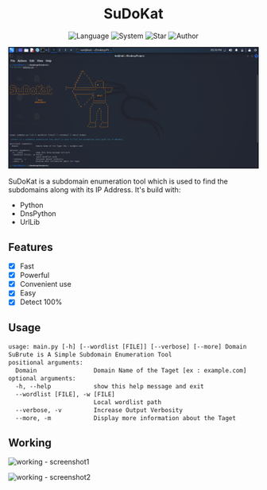 <h1 align="center"> SuDoKat </h1>

<div align="center">
  
  ![Language](https://img.shields.io/badge/Language-Python-yellow.svg)
  ![System](https://img.shields.io/badge/System-Ubuntu%20&%20Linux-blueviolet)
  ![Star](https://img.shields.io/static/v1?label=%E2%AD%90&message=If%20Useful&style=style=flat&color=BC4E99")
  ![Author](https://img.shields.io/badge/Author-Anuj-white)

</div>

![](usage-SuDoKat.png)

SuDoKat is a subdomain enumeration tool which is used to find the subdomains along with its IP Address. It's build with:
- Python
- DnsPython
- UrlLib

## Features
- [x] Fast
- [x] Powerful
- [x] Convenient use
- [x] Easy
- [x] Detect 100%

## Usage

```
usage: main.py [-h] [--wordlist [FILE]] [--verbose] [--more] Domain
SuBrute is A Simple Subdomain Enumeration Tool 
positional arguments:
  Domain                Domain Name of the Taget [ex : example.com]
optional arguments:
  -h, --help            show this help message and exit
  --wordlist [FILE], -w [FILE]
                        Local wordlist path
  --verbose, -v         Increase Output Verbosity
  --more, -m            Display more information about the Taget
```

## Working


![working - screenshot1](https://user-images.githubusercontent.com/77694789/189346809-ff89a5cd-72a4-41f1-84aa-93cfe57ffe8d.png)


![working - screenshot2](https://user-images.githubusercontent.com/77694789/189346886-ea852881-42ec-43a2-a23f-4f3b4076a714.png)
